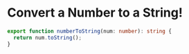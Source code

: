 # Convert a Number to a String!
```typescript
export function numberToString(num: number): string {
  return num.toString();
}
```